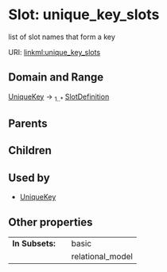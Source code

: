 
# Slot: unique_key_slots


list of slot names that form a key

URI: [linkml:unique_key_slots](https://w3id.org/linkml/unique_key_slots)


## Domain and Range

[UniqueKey](UniqueKey.md) &#8594;  <sub>1..\*</sub> [SlotDefinition](SlotDefinition.md)

## Parents


## Children


## Used by

 * [UniqueKey](UniqueKey.md)

## Other properties

|  |  |  |
| --- | --- | --- |
| **In Subsets:** | | basic |
|  | | relational_model |

